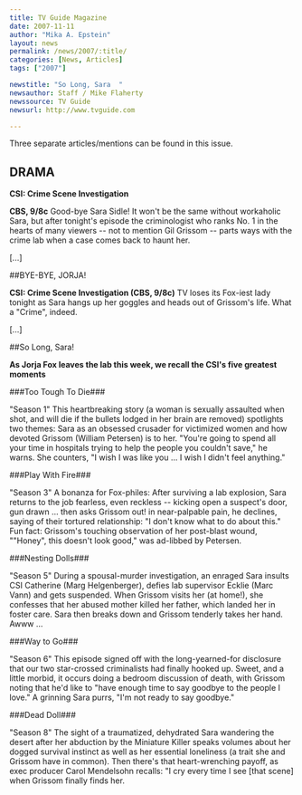 ```yaml
---
title: TV Guide Magazine 
date: 2007-11-11
author: "Mika A. Epstein"
layout: news
permalink: /news/2007/:title/
categories: [News, Articles]
tags: ["2007"]

newstitle: "So Long, Sara  "
newsauthor: Staff / Mike Flaherty  
newssource: TV Guide  
newsurl: http://www.tvguide.com 

---
```

Three separate articles/mentions can be found in this issue.

## DRAMA

**CSI: Crime Scene Investigation**  
  
**CBS, 9/8c** Good-bye Sara Sidle! It won't be the same without workaholic Sara, but after tonight's episode the criminologist who ranks No. 1 in the hearts of many viewers -- not to mention Gil Grissom -- parts ways with the crime lab when a case comes back to haunt her.

[...]

##BYE-BYE, JORJA!

**CSI: Crime Scene Investigation (CBS, 9/8c)** TV loses its Fox-iest lady tonight as Sara hangs up her goggles and heads out of Grissom's life. What a "Crime", indeed.

[...]

##So Long, Sara!

**As Jorja Fox leaves the lab this week, we recall the CSI's five greatest moments**

###Too Tough To Die###  

"Season 1" This heartbreaking story (a woman is sexually assaulted when shot, and will die if the bullets lodged in her brain are removed) spotlights two themes: Sara as an obsessed crusader for victimized women and how devoted Grissom (William Petersen) is to her. "You're going to spend all your time in hospitals trying to help the people you couldn't save," he warns. She counters, "I wish I was like you ... I wish I didn't feel anything."

###Play With Fire###  

"Season 3" A bonanza for Fox-philes: After surviving a lab explosion, Sara returns to the job fearless, even reckless -- kicking open a suspect's door, gun drawn ... then asks Grissom out! in near-palpable pain, he declines, saying of their tortured relationship: "I don't know what to do about this." Fun fact: Grissom's touching observation of her post-blast wound, ""Honey", this doesn't look good," was ad-libbed by Petersen.

###Nesting Dolls###  

"Season 5" During a spousal-murder investigation, an enraged Sara insults CSI Catherine (Marg Helgenberger), defies lab supervisor Ecklie (Marc Vann) and gets suspended. When Grissom visits her (at home!), she confesses that her abused mother killed her father, which landed her in foster care. Sara then breaks down and Grissom tenderly takes her hand. Awww ...

###Way to Go###  

"Season 6" This episode signed off with the long-yearned-for disclosure that our two star-crossed criminalists had finally hooked up. Sweet, and a little morbid, it occurs doing a bedroom discussion of death, with Grissom noting that he'd like to "have enough time to say goodbye to the people I love." A grinning Sara purrs, "I'm not ready to say goodbye."

###Dead Doll###  

"Season 8" The sight of a traumatized, dehydrated Sara wandering the desert after her abduction by the Miniature Killer speaks volumes about her dogged survival instinct as well as her essential loneliness (a trait she and Grissom have in common). Then there's that heart-wrenching payoff, as exec producer Carol Mendelsohn recalls: "I cry every time I see [that scene] when Grissom finally finds her.

